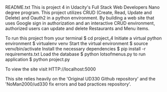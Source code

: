 ﻿README.txt
 This is project 4 in Udacity's Full Stack Web Developers Nano degree program. This project utilizes CRUD (Create, Read, Update and Delete) and Oauth2 in a python environment.
  By building a web site that uses Google sign in authorization and an interactive CRUD environment, authorized users can update and delete Restaurants and Menu items.



To run this project from your terminal     $ cd project_4
Initiate a virtual python environment      $ virtualenv venv
Start the virtual environment     		     $ source venv/bin/activate
Install the necessary dependencies         $ pip install -r requirements.txt
Load the database			                     $ python lotsofmenus.py
to run application				                 $ python project.py


To view the site visit HTTP://localhost:5000

This site relies heavily on the 'Original UD330 Github repository' and the 'NoMan2000/ud330 fix errors and bad practices repository'.
